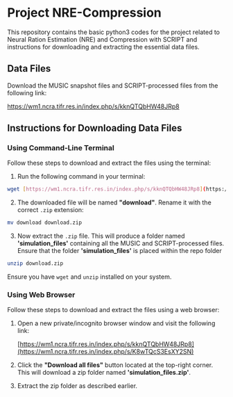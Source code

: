 # Project NRE-Compression

This repository contains the basic python3 codes for the project related to Neural Ration Estimation (NRE) and Compression with SCRIPT and instructions for downloading and extracting the essential data files.

## Data Files

Download the MUSIC snapshot files and SCRIPT-processed files from the following link:  

https://wm1.ncra.tifr.res.in/index.php/s/kknQTQbHW48JRp8

## Instructions for Downloading Data Files

### Using Command-Line Terminal

Follow these steps to download and extract the files using the terminal:

1. Run the following command in your terminal:

  ~~~Bash
  wget [https://wm1.ncra.tifr.res.in/index.php/s/kknQTQbHW48JRp8](https://wm1.ncra.tifr.res.in/index.php/s/K8wTQcS3EsXY2SN)/download
  ~~~

2. The downloaded file will be named **"download"**. Rename it with the correct `.zip` extension:

  ~~~Bash
  mv download download.zip
  ~~~

3. Now extract the `.zip` file. This will produce a folder named **'simulation_files'** containing all the MUSIC and SCRIPT-processed files. Ensure that the folder **'simulation_files'**  is placed within the repo folder 
   
  ~~~Bash
  unzip download.zip
  ~~~

Ensure you have `wget` and `unzip` installed on your system.


### Using Web Browser

Follow these steps to download and extract the files using a web browser:

1. Open a new private/incognito browser window and visit the following link:  

   [https://wm1.ncra.tifr.res.in/index.php/s/kknQTQbHW48JRp8](https://wm1.ncra.tifr.res.in/index.php/s/K8wTQcS3EsXY2SN)

2. Click the **"Download all files"** button located at the top-right corner. This will download a zip folder named **'simulation_files.zip'**.

3. Extract the zip folder as described earlier.

